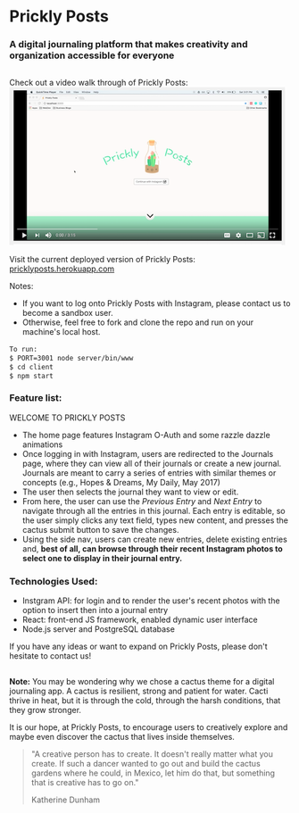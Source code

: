 # Prickly Posts
### A digital journaling platform that makes creativity and organization accessible for everyone
##

Check out a video walk through of Prickly Posts:
[![Prickly Posts Walkthrough](client/src/img/youtube_screenshot.png)](https://www.youtube.com/watch?v=kEUcZbigSYs&t=13s)

Visit the current deployed version of Prickly Posts: [pricklyposts.herokuapp.com](pricklyposts.herokuapp.com)

Notes:
* If you want to log onto Prickly Posts with Instagram, please contact us to become a sandbox user.
* Otherwise, feel free to fork and clone the repo and run on your machine's local host.
```
To run:
$ PORT=3001 node server/bin/www
$ cd client
$ npm start
```

###  Feature list:

 WELCOME TO PRICKLY POSTS
 * The home page features Instagram O-Auth and some razzle dazzle animations
 * Once logging in with Instagram, users are redirected to the Journals page, where they can view all of their journals or create a new journal. Journals are meant to carry a series of entries with similar themes or concepts (e.g., Hopes & Dreams, My Daily, May 2017)
 * The user then selects the journal they want to view or edit.
 * From here, the user can use the *Previous Entry* and *Next Entry* to navigate through all the entries in this journal. Each entry is editable, so the user simply clicks any text field, types new content, and presses the cactus submit button to save the changes.
 * Using the side nav, users can create new entries, delete existing entries and, **best of all, can browse through their recent Instagram photos to select one to display in their journal entry.**


### Technologies Used:
* Instgram API: for login and to render the user's recent photos with the option to insert then into a journal entry
* React: front-end JS framework, enabled dynamic user interface
* Node.<span>js server and PostgreSQL database


If you have any ideas or want to expand on Prickly Posts, please don't hesitate to
contact us!

##

**Note:** You may be wondering why we chose a cactus theme for a digital journaling app. A cactus is resilient, strong and patient for water. Cacti thrive in heat, but it is through the cold, through the harsh conditions, that they grow stronger.

It is our hope, at Prickly Posts, to encourage users to creatively explore and maybe even  discover the cactus that lives inside themselves.

>"A creative person has to create. It doesn't really matter what you create. If such a dancer wanted to go out and build the cactus gardens where he could, in Mexico, let him do that, but something that is creative has to go on."
>
> Katherine Dunham
